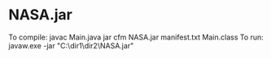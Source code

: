 # NASA.jar
To compile:
    javac Main.java
    jar cfm NASA.jar manifest.txt Main.class
To run:
    javaw.exe -jar "C:\dir1\dir2\NASA.jar"
